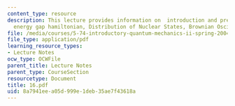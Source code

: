 ```yaml
---
content_type: resource
description: This lecture provides information on  introduction and preview, Time-dependent
  energy gap hamiltonian, Distribution of Nuclear States, Brownian Oscillator Hamiltonian.
file: /media/courses/5-74-introductory-quantum-mechanics-ii-spring-2004/8a7941eea05d999e1deb35ae7f43618a_16.pdf
file_type: application/pdf
learning_resource_types:
- Lecture Notes
ocw_type: OCWFile
parent_title: Lecture Notes
parent_type: CourseSection
resourcetype: Document
title: 16.pdf
uid: 8a7941ee-a05d-999e-1deb-35ae7f43618a
---
```

